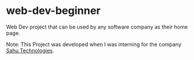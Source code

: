 # web-dev-beginner
Web Dev project that can be used by any software company as their home page.

Note: This Project was developed when I was interning for the company [Sahu Technologies](https://www.sahutechnologies.com/).
